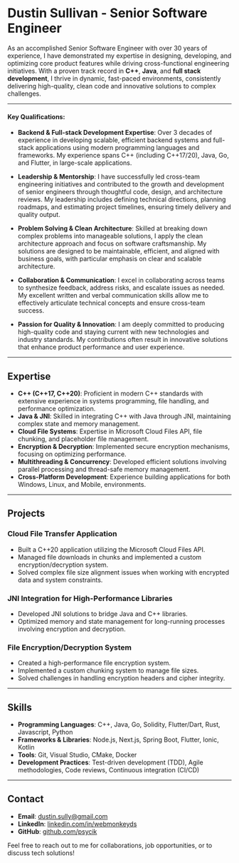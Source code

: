 # Dustin Sullivan - Senior Software Engineer

As an accomplished Senior Software Engineer with over 30 years of experience, I have demonstrated my expertise in designing, developing, and optimizing core product features while driving cross-functional engineering initiatives. With a proven track record in **C++**, **Java**, and **full stack development**, I thrive in dynamic, fast-paced environments, consistently delivering high-quality, clean code and innovative solutions to complex challenges.

---

#### Key Qualifications:

- **Backend & Full-stack Development Expertise**: Over 3 decades of experience in developing scalable, efficient backend systems and full-stack applications using modern programming languages and frameworks. My experience spans C++ (including C++17/20), Java, Go, and Flutter, in large-scale applications.
  
- **Leadership & Mentorship**: I have successfully led cross-team engineering initiatives and contributed to the growth and development of senior engineers through thoughtful code, design, and architecture reviews. My leadership includes defining technical directions, planning roadmaps, and estimating project timelines, ensuring timely delivery and quality output.

- **Problem Solving & Clean Architecture**: Skilled at breaking down complex problems into manageable solutions, I apply the clean architecture approach and focus on software craftsmanship. My solutions are designed to be maintainable, efficient, and aligned with business goals, with particular emphasis on clear and scalable architecture.

- **Collaboration & Communication**: I excel in collaborating across teams to synthesize feedback, address risks, and escalate issues as needed. My excellent written and verbal communication skills allow me to effectively articulate technical concepts and ensure cross-team success.

- **Passion for Quality & Innovation**: I am deeply committed to producing high-quality code and staying current with new technologies and industry standards. My contributions often result in innovative solutions that enhance product performance and user experience.

---

## Expertise

- **C++ (C++17, C++20)**: Proficient in modern C++ standards with extensive experience in systems programming, file handling, and performance optimization.
- **Java & JNI**: Skilled in integrating C++ with Java through JNI, maintaining complex state and memory management.
- **Cloud File Systems**: Expertise in Microsoft Cloud Files API, file chunking, and placeholder file management.
- **Encryption & Decryption**: Implemented secure encryption mechanisms, focusing on optimizing performance.
- **Multithreading & Concurrency**: Developed efficient solutions involving parallel processing and thread-safe memory management.
- **Cross-Platform Development**: Experience building applications for both Windows, Linux, and Mobile, environments.

---

## Projects

### Cloud File Transfer Application
- Built a C++20 application utilizing the Microsoft Cloud Files API.
- Managed file downloads in chunks and implemented a custom encryption/decryption system.
- Solved complex file size alignment issues when working with encrypted data and system constraints.

### JNI Integration for High-Performance Libraries
- Developed JNI solutions to bridge Java and C++ libraries.
- Optimized memory and state management for long-running processes involving encryption and decryption.

### File Encryption/Decryption System
- Created a high-performance file encryption system.
- Implemented a custom chunking system to manage file sizes.
- Solved challenges in handling encryption headers and cipher integrity.

---

## Skills

- **Programming Languages**: C++, Java, Go, Solidity, Flutter/Dart, Rust, Javascript, Python
- **Frameworks & Libraries**: Node.js, Next.js, Spring Boot, Flutter, Ionic, Kotlin
- **Tools**: Git, Visual Studio, CMake, Docker
- **Development Practices**: Test-driven development (TDD), Agile methodologies, Code reviews, Continuous integration (CI/CD)

---

## Contact

- **Email**: dustin.sully@gmail.com
- **LinkedIn**: [linkedin.com/in/webmonkeyds](https://www.linkedin.com/in/webmonkeyds/)
- **GitHub**: [github.com/psycik](https://github.com/psycik)

Feel free to reach out to me for collaborations, job opportunities, or to discuss tech solutions!

